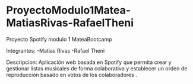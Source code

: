 # ProyectoModulo1Matea-MatiasRivas-RafaelTheni
Proyecto Spotify modulo 1 MateaBootcamp

Integrantes:
-Matias Rivas
-Rafael Theni

Descripcion:
Aplicación web basada en Spotify que permita crear y gestionar listas 
musicales de forma colaborativa y establecer un orden de reproducción 
basado en votos de los colaboradores .
